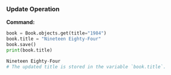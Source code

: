 ### Update Operation

**Command:**
```python
book = Book.objects.get(title="1984")
book.title = "Nineteen Eighty-Four"
book.save()
print(book.title)

Nineteen Eighty-Four
# The updated title is stored in the variable `book.title`.